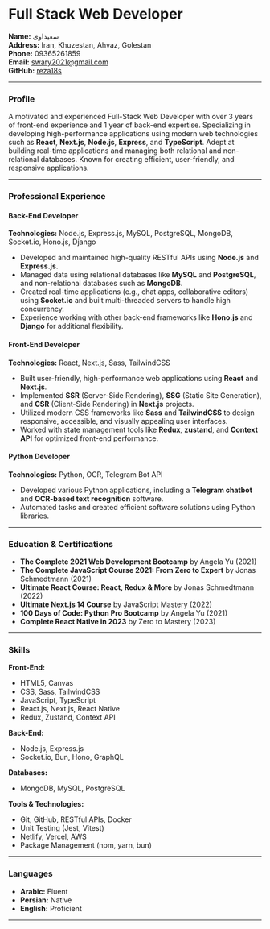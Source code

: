 

# **Full Stack Web Developer**  
**Name:** سعیداوی  
**Address:** Iran, Khuzestan, Ahvaz, Golestan  
**Phone:** 09365261859  
**Email:** swary2021@gmail.com  
**GitHub:** [reza18s](https://github.com/reza18s)

---

### **Profile**  
A motivated and experienced Full-Stack Web Developer with over 3 years of front-end experience and 1 year of back-end expertise. Specializing in developing high-performance applications using modern web technologies such as **React**, **Next.js**, **Node.js**, **Express**, and **TypeScript**. Adept at building real-time applications and managing both relational and non-relational databases. Known for creating efficient, user-friendly, and responsive applications.

---

### **Professional Experience**  

#### **Back-End Developer**  
**Technologies:** Node.js, Express.js, MySQL, PostgreSQL, MongoDB, Socket.io, Hono.js, Django  
- Developed and maintained high-quality RESTful APIs using **Node.js** and **Express.js**.  
- Managed data using relational databases like **MySQL** and **PostgreSQL**, and non-relational databases such as **MongoDB**.  
- Created real-time applications (e.g., chat apps, collaborative editors) using **Socket.io** and built multi-threaded servers to handle high concurrency.  
- Experience working with other back-end frameworks like **Hono.js** and **Django** for additional flexibility.

#### **Front-End Developer**  
**Technologies:** React, Next.js, Sass, TailwindCSS  
- Built user-friendly, high-performance web applications using **React** and **Next.js**.  
- Implemented **SSR** (Server-Side Rendering), **SSG** (Static Site Generation), and **CSR** (Client-Side Rendering) in **Next.js** projects.  
- Utilized modern CSS frameworks like **Sass** and **TailwindCSS** to design responsive, accessible, and visually appealing user interfaces.  
- Worked with state management tools like **Redux**, **zustand**, and **Context API** for optimized front-end performance.

#### **Python Developer**  
**Technologies:** Python, OCR, Telegram Bot API  
- Developed various Python applications, including a **Telegram chatbot** and **OCR-based text recognition** software.  
- Automated tasks and created efficient software solutions using Python libraries.

---

### **Education & Certifications**  
- **The Complete 2021 Web Development Bootcamp** by Angela Yu (2021)  
- **The Complete JavaScript Course 2021: From Zero to Expert** by Jonas Schmedtmann (2021)  
- **Ultimate React Course: React, Redux & More** by Jonas Schmedtmann (2022)  
- **Ultimate Next.js 14 Course** by JavaScript Mastery (2022)  
- **100 Days of Code: Python Pro Bootcamp** by Angela Yu (2021)  
- **Complete React Native in 2023** by Zero to Mastery (2023)

---

### **Skills**  

**Front-End:**  
- HTML5, Canvas  
- CSS, Sass, TailwindCSS  
- JavaScript, TypeScript  
- React.js, Next.js, React Native  
- Redux, Zustand, Context API  

**Back-End:**  
- Node.js, Express.js  
- Socket.io, Bun, Hono, GraphQL  

**Databases:**  
- MongoDB, MySQL, PostgreSQL  

**Tools & Technologies:**  
- Git, GitHub, RESTful APIs, Docker  
- Unit Testing (Jest, Vitest)  
- Netlify, Vercel, AWS  
- Package Management (npm, yarn, bun)

---

### **Languages**  
- **Arabic:** Fluent  
- **Persian:** Native  
- **English:** Proficient

---
